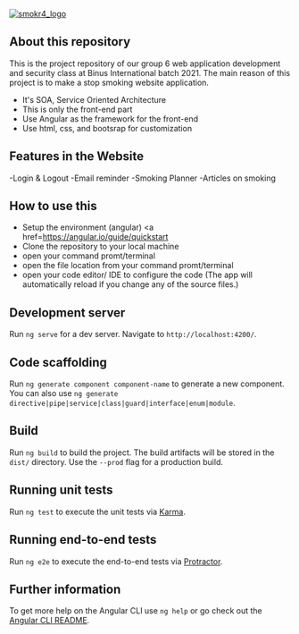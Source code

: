 <a href="https://smokoff.me">![smokr4_logo](https://user-images.githubusercontent.com/32058555/55397605-ce754200-5570-11e9-90a3-02da14edabb3.png)</a>

## About this repository
This is the project repository of our group 6 web application development and security class at Binus International batch 2021.
The main reason of this project is to make a stop smoking website application.
- It's SOA, Service Oriented Architecture
- This is only the front-end part
- Use Angular as the framework for the front-end
- Use html, css, and bootsrap for customization

## Features in the Website

-Login & Logout
-Email reminder
-Smoking Planner
-Articles on smoking

## How to use this

- Setup the environment (angular) <a href=https://angular.io/guide/quickstart</a>
- Clone the repository to your local machine
- open your command promt/terminal
- open the file location from your command promt/terminal
- open your code editor/ IDE to configure the code (The app will automatically reload if you change any of the source files.)

## Development server

Run `ng serve` for a dev server. Navigate to `http://localhost:4200/`.

## Code scaffolding

Run `ng generate component component-name` to generate a new component. You can also use `ng generate directive|pipe|service|class|guard|interface|enum|module`.

## Build

Run `ng build` to build the project. The build artifacts will be stored in the `dist/` directory. Use the `--prod` flag for a production build.

## Running unit tests

Run `ng test` to execute the unit tests via [Karma](https://karma-runner.github.io).

## Running end-to-end tests

Run `ng e2e` to execute the end-to-end tests via [Protractor](http://www.protractortest.org/).

## Further information

To get more help on the Angular CLI use `ng help` or go check out the [Angular CLI README](https://github.com/angular/angular-cli/blob/master/README.md).
